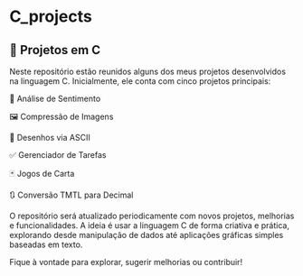 # C_projects
## 📁 Projetos em C
Neste repositório estão reunidos alguns dos meus projetos desenvolvidos na linguagem C. Inicialmente, ele conta com cinco projetos principais:

🧠 Análise de Sentimento

🖼️ Compressão de Imagens

🎨 Desenhos via ASCII

✅ Gerenciador de Tarefas

🃏 Jogos de Carta

🔃 Conversão TMTL para Decimal

O repositório será atualizado periodicamente com novos projetos, melhorias e funcionalidades. A ideia é usar a linguagem C de forma criativa e prática, explorando desde manipulação de dados até aplicações gráficas simples baseadas em texto.

Fique à vontade para explorar, sugerir melhorias ou contribuir!
